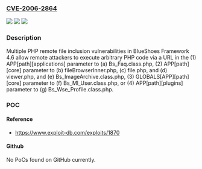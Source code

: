 ### [CVE-2006-2864](https://cve.mitre.org/cgi-bin/cvename.cgi?name=CVE-2006-2864)
![](https://img.shields.io/static/v1?label=Product&message=n%2Fa&color=blue)
![](https://img.shields.io/static/v1?label=Version&message=n%2Fa&color=blue)
![](https://img.shields.io/static/v1?label=Vulnerability&message=n%2Fa&color=brighgreen)

### Description

Multiple PHP remote file inclusion vulnerabilities in BlueShoes Framework 4.6 allow remote attackers to execute arbitrary PHP code via a URL in the (1) APP[path][applications] parameter to (a) Bs_Faq.class.php, (2) APP[path][core] parameter to (b) fileBrowserInner.php, (c) file.php, and (d) viewer.php, and (e) Bs_ImageArchive.class.php, (3) GLOBALS[APP][path][core] parameter to (f) Bs_Ml_User.class.php, or (4) APP[path][plugins] parameter to (g) Bs_Wse_Profile.class.php.

### POC

#### Reference
- https://www.exploit-db.com/exploits/1870

#### Github
No PoCs found on GitHub currently.

